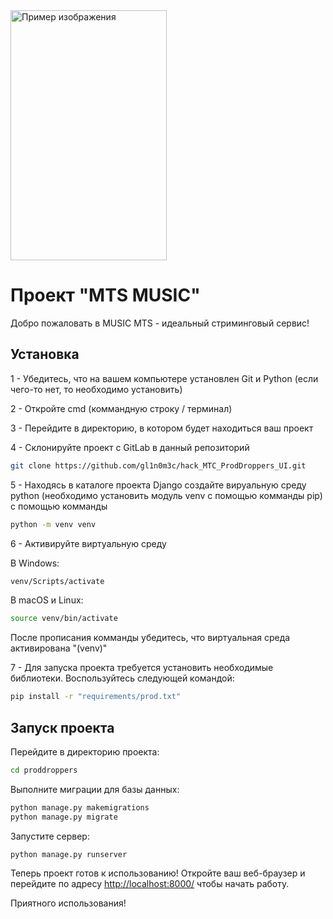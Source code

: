 <img src="https://i.imgur.com/6MnM57m.jpg" alt="Пример изображения" width="250" height="400">

# Проект "MTS MUSIC"

Добро пожаловать в MUSIC MTS - идеальный стриминговый сервис!

## Установка


1 - Убедитесь, что на вашем компьютере установлен Git и Python (если чего-то нет, то необходимо установить)


2 - Откройте cmd (коммандную строку / терминал)


3 - Перейдите в директорию, в котором будет находиться ваш проект


4 - Склонируйте проект с GitLab в данный репозиторий
```bash
git clone https://github.com/gl1n0m3c/hack_MTC_ProdDroppers_UI.git
```


5 - Находясь в каталоге проекта Django создайте вируальную среду python (необходимо установить модуль venv с помощью комманды pip) с помощью комманды 
```bash
python -m venv venv
```
    

6 - Активируйте виртуальную среду 

В Windows:
```bash
venv/Scripts/activate
```

В macOS и Linux:
```bash
source venv/bin/activate
```

После прописания комманды убедитесь, что виртуальная среда активирована "(venv)"




7 - Для запуска проекта требуется установить необходимые библиотеки. Воспользуйтесь следующей командой:

```bash
pip install -r "requirements/prod.txt"
```

## Запуск проекта

Перейдите в директорию проекта:

```bash
cd proddroppers
```

Выполните миграции для базы данных:

```bash
python manage.py makemigrations
python manage.py migrate
```

Запустите сервер:

```bash
python manage.py runserver
```

Теперь проект готов к использованию! Откройте ваш веб-браузер и перейдите по адресу [http://localhost:8000/](http://localhost:8000/) чтобы начать работу.

Приятного использования!
